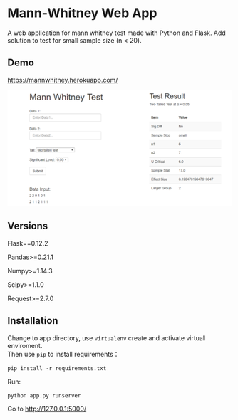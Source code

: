 # Mann-Whitney Web App

A web application for mann whitney test made with Python and Flask. Add solution to test for small sample size (n < 20).

## Demo
https://mannwhitney.herokuapp.com/


![demo](https://github.com/Hatchin/Mann-Whitney-Extension/blob/master/demo.png)

## Versions
Flask==0.12.2

Pandas>=0.21.1

Numpy>=1.14.3

Scipy>=1.1.0

Request>=2.7.0

## Installation
Change to app directory, use `virtualenv` create and activate virtual enviroment.  
Then use `pip` to install requirements：  
```
pip install -r requirements.txt
```
Run:  
```
python app.py runserver
```

Go to http://127.0.0.1:5000/



